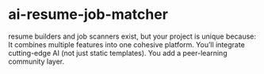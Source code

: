 # ai-resume-job-matcher
resume builders and job scanners exist, but your project is unique because:  It combines multiple features into one cohesive platform.  You’ll integrate cutting-edge AI (not just static templates).  You add a peer-learning community layer.
